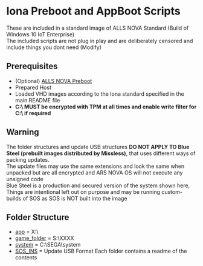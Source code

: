 # Iona Preboot and AppBoot Scripts
These are included in a standard image of ALLS NOVA Standard (Build of Windows 10 IoT Enterprise)<br/>
The included scripts are not plug in play and are deliberately censored and include things you dont need (Modify)

## Prerequisites
* (Optional) [ALLS NOVA Preboot](https://github.com/UiharuKazari2008/ARS-NOVA-Bootloader)
* Prepared Host
* Loaded VHD images according to the Iona standard specified in the main README file
* **C:\ MUST be encrypted with TPM at all times and enable write filter for C:\ if required**

## Warning
The folder structures and update USB structures **DO NOT APPLY TO Blue Steel (prebuilt images distributed by Missless)**, that uses different ways of packing updates.<br/>
The update files may use the same extensions and look the same when unpacked but are all encrypted and ARS NOVA OS will not execute any unsigned code<br/>
Blue Steel is a production and secured version of the system shown here, Things are intentional left out on purpose and may be running custom-builds of SOS as SOS is NOT built into the image<br/>

## Folder Structure
* [app](https://github.com/UiharuKazari2008/SOS-Keychip/tree/main/preboot/app) = X:\
* [game_folder](https://github.com/UiharuKazari2008/SOS-Keychip/tree/main/preboot/game_folder) = S:\XXXX
* [system](https://github.com/UiharuKazari2008/SOS-Keychip/tree/main/preboot/system) = C:\SEGA\system
* [SOS_INS](https://github.com/UiharuKazari2008/SOS-Keychip/tree/main/preboot/SOS_INS) = Update USB Format
Each folder contains a readme of the contents
